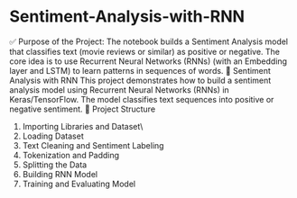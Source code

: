# Sentiment-Analysis-with-RNN
✅ Purpose of the Project: The notebook builds a Sentiment Analysis model that classifies text (movie reviews or similar) as positive or negative. The core idea is to use Recurrent Neural Networks (RNNs) (with an Embedding layer and LSTM) to learn patterns in sequences of words.
📝 Sentiment Analysis with RNN
This project demonstrates how to build a sentiment analysis model using Recurrent Neural Networks (RNNs) in Keras/TensorFlow. The model classifies text sequences into positive or negative sentiment.
📂 Project Structure
1. Importing Libraries and Dataset\
2. Loading Dataset
3. Text Cleaning and Sentiment Labeling
4. Tokenization and Padding
5. Splitting the Data
6. Building RNN Model
7. Training and Evaluating Model

      
